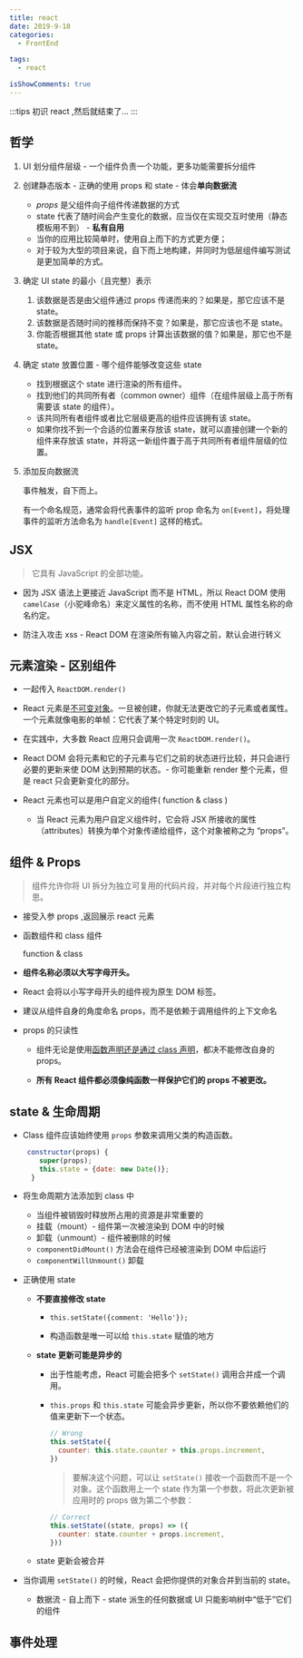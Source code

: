 ```yaml
---
title: react
date: 2019-9-18
categories:
  - FrontEnd

tags:
  - react

isShowComments: true
---
```


:::tips
初识 react ,然后就结束了...
:::

<!-- more -->

## 哲学

1. UI 划分组件层级 - 一个组件负责一个功能，更多功能需要拆分组件

2. 创建静态版本 - 正确的使用 props 和 state - 体会**单向数据流**
   - _props_ 是父组件向子组件传递数据的方式
   - state 代表了随时间会产生变化的数据，应当仅在实现交互时使用（静态模板用不到） - **私有自用**
   - 当你的应用比较简单时，使用自上而下的方式更方便；
   - 对于较为大型的项目来说，自下而上地构建，并同时为低层组件编写测试是更加简单的方式。
3. 确定 UI state 的最小（且完整）表示

   1. 该数据是否是由父组件通过 props 传递而来的？如果是，那它应该不是 state。
   2. 该数据是否随时间的推移而保持不变？如果是，那它应该也不是 state。
   3. 你能否根据其他 state 或 props 计算出该数据的值？如果是，那它也不是 state。

4. 确定 state 放置位置 - 哪个组件能够改变这些 state

   - 找到根据这个 state 进行渲染的所有组件。
   - 找到他们的共同所有者（common owner）组件（在组件层级上高于所有需要该 state 的组件）。
   - 该共同所有者组件或者比它层级更高的组件应该拥有该 state。
   - 如果你找不到一个合适的位置来存放该 state，就可以直接创建一个新的组件来存放该 state，并将这一新组件置于高于共同所有者组件层级的位置。

5. 添加反向数据流

   事件触发，自下而上。

   有一个命名规范，通常会将代表事件的监听 prop 命名为 `on[Event]`，将处理事件的监听方法命名为 `handle[Event]` 这样的格式。

## JSX

> 它具有 JavaScript 的全部功能。

- 因为 JSX 语法上更接近 JavaScript 而不是 HTML，所以 React DOM 使用 `camelCase`（小驼峰命名）来定义属性的名称，而不使用 HTML 属性名称的命名约定。

- 防注入攻击 xss - React DOM 在渲染所有输入内容之前，默认会进行转义

## 元素渲染 - 区别组件

- 一起传入 `ReactDOM.render()`

- React 元素是[不可变对象](https://en.wikipedia.org/wiki/Immutable_object)。一旦被创建，你就无法更改它的子元素或者属性。一个元素就像电影的单帧：它代表了某个特定时刻的 UI。

- 在实践中，大多数 React 应用只会调用一次 `ReactDOM.render()`。

- React DOM 会将元素和它的子元素与它们之前的状态进行比较，并只会进行必要的更新来使 DOM 达到预期的状态。- 你可能重新 render 整个元素，但是 react 只会更新变化的部分。

- React 元素也可以是用户自定义的组件( function & class )

  - 当 React 元素为用户自定义组件时，它会将 JSX 所接收的属性（attributes）转换为单个对象传递给组件，这个对象被称之为 “props”。

## 组件 & Props

> 组件允许你将 UI 拆分为独立可复用的代码片段，并对每个片段进行独立构思。

- 接受入参 props ,返回展示 react 元素

- 函数组件和 class 组件

  function & class

- **组件名称必须以大写字母开头。**

- React 会将以小写字母开头的组件视为原生 DOM 标签。

- 建议从组件自身的角度命名 props，而不是依赖于调用组件的上下文命名

- props 的只读性

  - 组件无论是使用[函数声明还是通过 class 声明](https://react.docschina.org/docs/components-and-props.html#function-and-class-components)，都决不能修改自身的 props。

  - **所有 React 组件都必须像纯函数一样保护它们的 props 不被更改。**

## state & 生命周期

- Class 组件应该始终使用 `props` 参数来调用父类的构造函数。

  ```js
   constructor(props) {
      super(props);
      this.state = {date: new Date()};
    }
  ```

- 将生命周期方法添加到 class 中

  - 当组件被销毁时释放所占用的资源是非常重要的
  - 挂载（mount）- 组件第一次被渲染到 DOM 中的时候
  - 卸载（unmount）- 组件被删除的时候
  - `componentDidMount()` 方法会在组件已经被渲染到 DOM 中后运行
  - `componentWillUnmount()` 卸载

- 正确使用 state

  - **不要直接修改 state**

    - ```
      this.setState({comment: 'Hello'});
      ```

    - 构造函数是唯一可以给 `this.state` 赋值的地方

  - **state 更新可能是异步的**

    - 出于性能考虑，React 可能会把多个 `setState()` 调用合并成一个调用。

    - `this.props` 和 `this.state` 可能会异步更新，所以你不要依赖他们的值来更新下一个状态。

      ```js
      // Wrong
      this.setState({
        counter: this.state.counter + this.props.increment,
      })
      ```

      > 要解决这个问题，可以让 `setState()` 接收一个函数而不是一个对象。这个函数用上一个 state 作为第一个参数，将此次更新被应用时的 props 做为第二个参数：

      ```js
      // Correct
      this.setState((state, props) => ({
        counter: state.counter + props.increment,
      }))
      ```

  - state 更新会被合并

- 当你调用 `setState()` 的时候，React 会把你提供的对象合并到当前的 state。

  - 数据流 - 自上而下 - state 派生的任何数据或 UI 只能影响树中“低于”它们的组件

## 事件处理
